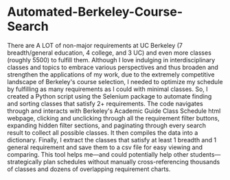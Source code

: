 # Automated-Berkeley-Course-Search
There are A LOT of non-major requirements at UC Berkeley (7 breadth/general education, 4 college, and 3 UC) and even more classes (roughly 5500) to fulfill them. Although I love indulging in interdisciplinary classes and topics to embrace various perspectives and thus broaden and strengthen the applications of my work, due to the extremely competitive landscape of Berkeley's course selection, I needed to optimize my schedule by fulfilling as many requirements as I could with minimal classes. So, I created a Python script using the Selenium package to automate finding and sorting classes that satisfy 2+ requirements. The code navigates through and interacts with Berkeley's Academic Guide Class Schedule html webpage, clicking and unclicking through all the requirement filter buttons, expanding hidden filter sections, and paginating through every search result to collect all possible classes. It then compiles the data into a dictionary. Finally, I extract the classes that satisfy at least 1 breadth and 1 general requirement and save them to a csv file for easy viewing and comparing. This tool helps me—and could potentially help other students—strategically plan schedules without manually cross-referencing thousands of classes and dozens of overlapping requirement charts.
